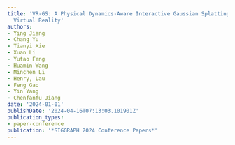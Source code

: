 ```yaml
---
title: 'VR-GS: A Physical Dynamics-Aware Interactive Gaussian Splatting System in
  Virtual Reality'
authors:
- Ying Jiang
- Chang Yu
- Tianyi Xie
- Xuan Li
- Yutao Feng
- Huamin Wang
- Minchen Li
- Henry, Lau
- Feng Gao
- Yin Yang
- Chenfanfu Jiang
date: '2024-01-01'
publishDate: '2024-04-16T07:13:03.101901Z'
publication_types:
- paper-conference
publication: '*SIGGRAPH 2024 Conference Papers*'
---
```

